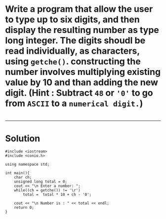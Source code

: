 # Write a program that allow the user to type up to six digits, and then display the resulting number as type long integer. The digits shoudl be read individually,	as characters, using `getche()`. constructing the number involves multiplying existing value by 10 and than adding the new digit. (Hint : Subtract `48` or `'0'` to go from `ASCII` to a `numerical digit.`)
#
---
# Solution

	#include <iostream>
	#include <conio.h>

	using namespace std;

	int main(){
		char ch;
		unsigned long total = 0;
		cout << "\n Enter a number: ";
		while((ch = getche()) != '\r')
			total =  total * 10 + ch - '0';
		
		cout << "\n Number is : " << total << endl;
		return 0;
	}
